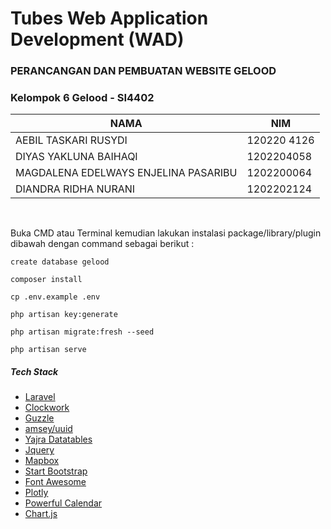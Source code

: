 # Tubes Web Application Development (WAD)

### PERANCANGAN DAN PEMBUATAN WEBSITE GELOOD

### Kelompok 6 Gelood - SI4402

|  NAMA |  NIM  |
| ------------ | ------------ |
|  AEBIL TASKARI RUSYDI |  120220 4126 |
|  DIYAS YAKLUNA BAIHAQI |  1202204058  |
|  MAGDALENA EDELWAYS ENJELINA PASARIBU |  1202200064  |
|  DIANDRA RIDHA NURANI |  1202202124  |


<br />

Buka CMD atau Terminal kemudian lakukan instalasi package/library/plugin dibawah dengan command sebagai berikut :

`create database gelood`

`composer install`

`cp .env.example .env`

`php artisan key:generate`

`php artisan migrate:fresh --seed`

`php artisan serve`
<br />

##### Tech Stack

- [Laravel](https://laravel.com/ "Laravel")
- [Clockwork](https://github.com/itsgoingd/clockwork "Clockwork")
- [Guzzle](https://docs.guzzlephp.org/en/stable/overview.html "Guzzle")
- [amsey/uuid](https://uuid.ramsey.dev/en/stable/ "amsey/uuid")
- [Yajra Datatables](https://yajrabox.com/docs/laravel-datatables/master/installation "Yajra")
- [Jquery](https://jquery.com/ "Jquery")
- [Mapbox](https://www.mapbox.com/ "Mapbox")
- [Start Bootstrap](https://startbootstrap.com/ "Start Bootstrap")
- [Font Awesome](https://fontawesome.com/ "Font Awesome")
- [Plotly](https://plotly.com/ "Plotly")
- [Powerful Calendar](https://www.jqueryscript.net/time-clock/powerful-calendar.html "Powerful Calendar")
- [Chart.js](https://www.chartjs.org/ "Chart.js")

<br />

